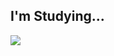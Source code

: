 ## I'm Studying...
![](https://skillicons.dev/icons?&perline=12&i=go,ruby,js,react,nextjs,cpp,git,github,rails,tailwind,vim,docker)

